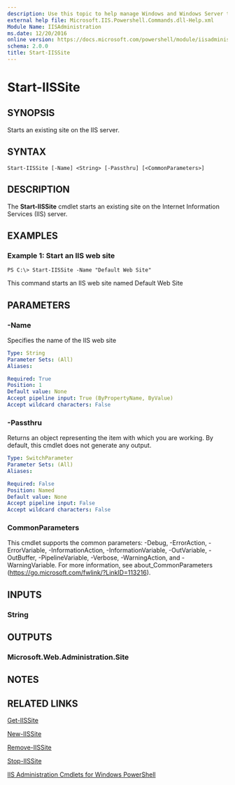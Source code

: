 ```yaml
---
description: Use this topic to help manage Windows and Windows Server technologies with Windows PowerShell.
external help file: Microsoft.IIS.Powershell.Commands.dll-Help.xml
Module Name: IISAdministration
ms.date: 12/20/2016
online version: https://docs.microsoft.com/powershell/module/iisadministration/start-iissite?view=windowsserver2022-ps&wt.mc_id=ps-gethelp
schema: 2.0.0
title: Start-IISSite
---
```


# Start-IISSite

## SYNOPSIS
Starts an existing site on the IIS server.

## SYNTAX

```
Start-IISSite [-Name] <String> [-Passthru] [<CommonParameters>]
```

## DESCRIPTION
The **Start-IISSite** cmdlet starts an existing site on the Internet Information Services (IIS) server.

## EXAMPLES

### Example 1: Start an IIS web site
```
PS C:\> Start-IISSite -Name "Default Web Site"
```

This command starts an IIS web site named Default Web Site

## PARAMETERS

### -Name
Specifies the name of the IIS web site

```yaml
Type: String
Parameter Sets: (All)
Aliases: 

Required: True
Position: 1
Default value: None
Accept pipeline input: True (ByPropertyName, ByValue)
Accept wildcard characters: False
```

### -Passthru
Returns an object representing the item with which you are working.
By default, this cmdlet does not generate any output.

```yaml
Type: SwitchParameter
Parameter Sets: (All)
Aliases: 

Required: False
Position: Named
Default value: None
Accept pipeline input: False
Accept wildcard characters: False
```

### CommonParameters
This cmdlet supports the common parameters: -Debug, -ErrorAction, -ErrorVariable, -InformationAction, -InformationVariable, -OutVariable, -OutBuffer, -PipelineVariable, -Verbose, -WarningAction, and -WarningVariable. For more information, see about_CommonParameters (https://go.microsoft.com/fwlink/?LinkID=113216).

## INPUTS

### String

## OUTPUTS

### Microsoft.Web.Administration.Site

## NOTES

## RELATED LINKS

[Get-IISSite](./Get-IISSite.md)

[New-IISSite](./New-IISSite.md)

[Remove-IISSite](./Remove-IISSite.md)

[Stop-IISSite](./Stop-IISSite.md)

[IIS Administration Cmdlets for Windows PowerShell](./iisadministration.md)

